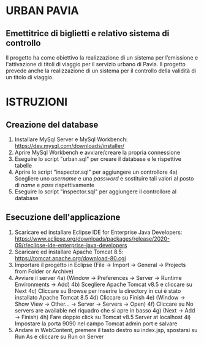 # URBAN PAVIA
## Emettitrice di biglietti e relativo sistema di controllo

Il progetto ha come obiettivo la realizzazione di un sistema per l’emissione e l'attivazione di titoli di viaggio per il servizio urbano di Pavia. Il progetto prevede anche la realizzazione di un sistema per il controllo della validità di un titolo di viaggio.

# ISTRUZIONI
## Creazione del database

1) Installare MySql Server e MySql Workbench: https://dev.mysql.com/downloads/installer/
2) Aprire MySql Workbench e avviare/creare la propria connessione
3) Eseguire lo script "urban.sql" per creare il database e le rispettive tabelle
4) Aprire lo script "inspector.sql" per aggiungere un controllore
   4a) Scegliere uno *username* e una *password* e sostituire tali valori al posto di *name* e *pass* rispettivamente
5) Eseguire lo script "inspector.sql" per aggiungere il controllore al database

## Esecuzione dell'applicazione

1) Scaricare ed installare Eclipse IDE for Enterprise Java Developers: https://www.eclipse.org/downloads/packages/release/2020-09/r/eclipse-ide-enterprise-java-developers
2) Scaricare ed installare Apache Tomcat 8.5: https://tomcat.apache.org/download-80.cgi
3) Importare il progetto in Eclipse (File -> Import -> General -> Projects from Folder or Archive)
4) Avviare il server
   4a) (Window -> Preferences -> Server -> Runtime Environments -> Add)
   4b) Scegliere Apache Tomcat v8.5 e cliccare su Next
   4c) Cliccare su Browse per inserire la directory in cui è stato installato Apache Tomcat 8.5
   4d) Cliccare su Finish
   4e) (Window -> Show View -> Other... -> Server -> Servers -> Open)
   4f) Cliccare su No servers are available nel riquadro che si apre in basso
   4g) (Next -> Add -> Finish)
   4h) Fare doppio click su Tomcat v8.5 Server at localhost
   4i) Impostare la porta 9090 nel campo Tomcat admin port e salvare
5) Andare in WebContent, premere il tasto destro su index.jsp, spostarsi su Run As e cliccare su Run on Server
